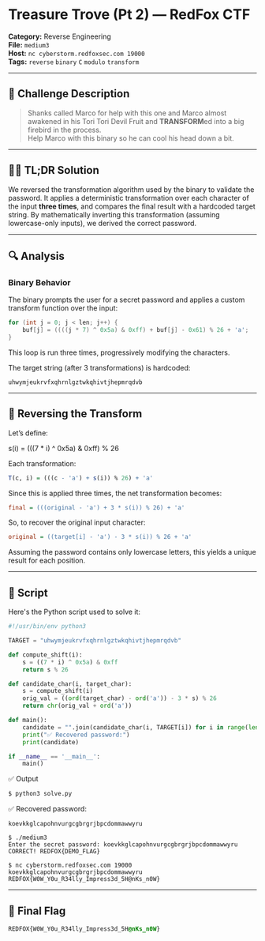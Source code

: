 # Treasure Trove (Pt 2) — RedFox CTF

**Category:** Reverse Engineering  
**File:** `medium3`  
**Host:** ```nc cyberstorm.redfoxsec.com 19000```  
**Tags:** `reverse` `binary` `C` `modulo` `transform`  

---

## 🧠 Challenge Description

> Shanks called Marco for help with this one and Marco almost awakened in his Tori Tori Devil Fruit and **TRANSFORM**ed into a big firebird in the process.  
> Help Marco with this binary so he can cool his head down a bit.

---

## 🕵️‍♂️ TL;DR Solution

We reversed the transformation algorithm used by the binary to validate the password. It applies a deterministic transformation over each character of the input **three times**, and compares the final result with a hardcoded target string. By mathematically inverting this transformation (assuming lowercase-only inputs), we derived the correct password.

---

## 🔍 Analysis

### Binary Behavior

The binary prompts the user for a secret password and applies a custom transform function over the input:

```c
for (int j = 0; j < len; j++) {
    buf[j] = ((((j * 7) ^ 0x5a) & 0xff) + buf[j] - 0x61) % 26 + 'a';
}
```
This loop is run three times, progressively modifying the characters.

The target string (after 3 transformations) is hardcoded:

```nginx
uhwymjeukrvfxqhrnlgztwkqhivtjhepmrqdvb
```

---

## 🧮 Reversing the Transform
Let’s define:

s(i) = (((7 * i) ^ 0x5a) & 0xff) % 26

Each transformation:

```r
T(c, i) = (((c - 'a') + s(i)) % 26) + 'a'
```
Since this is applied three times, the net transformation becomes:

```ini
final = (((original - 'a') + 3 * s(i)) % 26) + 'a'
```
So, to recover the original input character:

```ini
original = ((target[i] - 'a') - 3 * s(i)) % 26 + 'a'
```
Assuming the password contains only lowercase letters, this yields a unique result for each position.

---

## 🧰 Script
Here's the Python script used to solve it:

```python
#!/usr/bin/env python3

TARGET = "uhwymjeukrvfxqhrnlgztwkqhivtjhepmrqdvb"

def compute_shift(i):
    s = ((7 * i) ^ 0x5a) & 0xff
    return s % 26

def candidate_char(i, target_char):
    s = compute_shift(i)
    orig_val = ((ord(target_char) - ord('a')) - 3 * s) % 26
    return chr(orig_val + ord('a'))

def main():
    candidate = "".join(candidate_char(i, TARGET[i]) for i in range(len(TARGET)))
    print("✅ Recovered password:")
    print(candidate)

if __name__ == '__main__':
    main()
```

✅ Output
```bash
$ python3 solve.py
```
✅ Recovered password:
```
koevkkglcapohnvurgcgbrgrjbpcdommawwyru

$ ./medium3
Enter the secret password: koevkkglcapohnvurgcgbrgrjbpcdommawwyru
CORRECT! REDFOX{DEMO_FLAG}

$ nc cyberstorm.redfoxsec.com 19000
koevkkglcapohnvurgcgbrgrjbpcdommawwyru
REDFOX{W0W_Y0u_R34lly_Impress3d_5H@nKs_n0W}
```

---

## 🏁 Final Flag

```css
REDFOX{W0W_Y0u_R34lly_Impress3d_5H@nKs_n0W}
```
